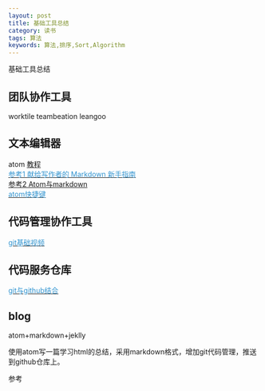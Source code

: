 ```yaml
---
layout: post
title: 基础工具总结
category: 读书
tags: 算法
keywords: 算法,排序,Sort,Algorithm
---
```

基础工具总结

## 团队协作工具
worktile
teambeation
leangoo

## 文本编辑器
atom [教程](http://wiki.jikexueyuan.com/project/atom/basis.html)  
[<font color="#3194d0">参考1 献给写作者的 Markdown 新手指南</font>](http://www.jianshu.com/p/q81RER)  
[参考2 Atom与markdown](http://www.jianshu.com/p/ad3e737e5dc2)  
[<font color="#3194d0">atom快捷键</font>](https://github.com/futantan/atom)  

## 代码管理协作工具
[<font color="#3194d0">git基础视频</font>](http://www.imooc.com/learn/208)  
## 代码服务仓库
[<font color="#3194d0">git与github结合</font>](http://www.imooc.com/learn/390)  
## blog
atom+markdown+jeklly

使用atom写一篇学习html的总结，采用markdown格式，增加git代码管理，推送到github仓库上。

参考
